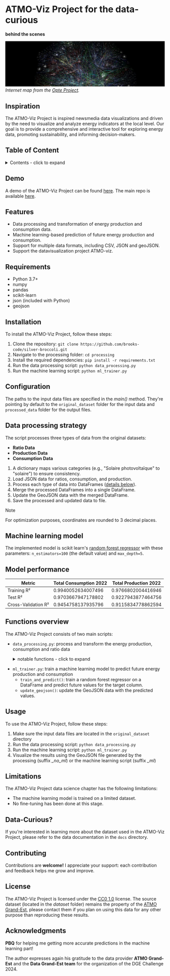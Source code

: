 # ATMO-Viz Project for the data-curious

**behind the scenes**

![Banner Image](/img/internet-map.jpg "A map that seeks to generate an accurate representation of the breadth of the Internet.")
*Internet map from the [Opte Project](https://en.wikipedia.org/wiki/Opte_Project).*

## Inspiration

The ATMO-Viz Project is inspired newsmedia data visualizations and driven by the need to visualize and analyze energy indicators at the local level. Our goal is to provide a comprehensive and interactive tool for exploring energy data, promoting sustainability, and informing decision-makers.

## Table of Content

<details>
<summary> Contents - click to expand</summary>

- [ATMO-Viz Project for the data-curious](#atmo-viz-project-for-the-data-curious)
  - [Inspiration](#inspiration)
  - [Table of Content](#table-of-content)
  - [Demo](#demo)
  - [Features](#features)
  - [Requirements](#requirements)
  - [Installation](#installation)
  - [Configuration](#configuration)
  - [Data processing strategy](#data-processing-strategy)
  - [Machine learning model](#machine-learning-model)
  - [Model performance](#model-performance)
  - [Functions overview](#functions-overview)
    - [1. `process_ratio_data()`](#1-process_ratio_data)
    - [2. `process_prod_data()`](#2-process_prod_data)
    - [3. `process_conso_data()`](#3-process_conso_data)
    - [4. `merge_dataframes()`](#4-merge_dataframes)
    - [5. `update_geojson_data()`](#5-update_geojson_data)
    - [6. `save_to_file()`](#6-save_to_file)
  - [Usage](#usage)
  - [Limitations](#limitations)
  - [Data-Curious?](#data-curious)
  - [Contributing](#contributing)
  - [License](#license)
  - [Acknowledgments](#acknowledgments)
  
</details>

## Demo

A demo of the ATMO-Viz Project can be found [here](https://brooks-code.github.io/silver-broccoli/test.html).
The main repo is available [here](https://github.com/brooks-code/silver-broccoli).

## Features

- Data processing and transformation of energy production and consumption data.
- Machine learning-based prediction of future energy production and consumption.
- Support for multiple data formats, including CSV, JSON and geoJSON.
- Support the datavisualization project ATMO-viz.

## Requirements

- Python 3.7+
- numpy
- pandas
- scikit-learn
- json (included with Python)
- geojson

## Installation

To install the ATMO-Viz Project, follow these steps:

1. Clone the repository: `git clone https://github.com/brooks-code/silver-broccoli.git`
2. Navigate to the processing folder: `cd processing`
3. Install the required dependencies: `pip install -r requirements.txt`
4. Run the data processing script: `python data_processing.py`
5. Run the machine learning script: `python ml_trainer.py`

## Configuration

The paths to the input data files are specified in the *main()* method. They're pointing by default to the `original_dataset` folder for the input data and `processed_data` folder for the output files.

## Data processing strategy

The script processes three types of data from the original datasets:

- **Ratio Data**
- **Production Data**
- **Consumption Data**

1. A dictionary maps various categories (e.g., "Solaire photovoltaïque" to "solaire") to ensure consistency.
2. Load JSON data for ratios, consumption, and production.
3. Process each type of data into DataFrames ([details below](#main-methods)).
4. Merge the processed DataFrames into a single DataFrame.
5. Update the GeoJSON data with the merged DataFrame.
6. Save the processed and updated data to file.

>[!NOTE]
> For optimization purposes, coordinates are rounded to 3 decimal places.

## Machine learning model

The implemented model is scikit learn's [random forest regressor](https://scikit-learn.org/stable/modules/generated/sklearn.ensemble.RandomForestRegressor.html) with these parameters: `n_estimators=100` (the default value) and `max_depth=5`.

## Model performance

| Metric              | Total Consumption 2022 | Total Production 2022 |
| ------------------- | ---------------------- | --------------------- |
| Training R²         | 0.9940052634007496     | 0.9766802004416946    |
| Test R²             | 0.9703667947178802     | 0.9227943877464756    |
| Cross-Validation R² | 0.9454758137935796     | 0.9115834778862594    |

## Functions overview

The ATMO-Viz Project consists of two main scripts:

- `data_processing.py`: process and transform the energy production, consumption and ratio data

  <details>
  <summary> notable functions - click to expand</summary>

  ### 1. `process_ratio_data()`

  - Process ratio data from a JSON file.
  - **Output:** A DataFrame with processed ratio data, including:
    - Renamed columns
    - Pivoted table structure
    - Rounded values
    - Population percentage calculation

  ### 2. `process_prod_data()`

  - Process production data from a JSON file.
  - **Output:** A DataFrame with processed production data, including:
    - Renamed columns
    - Pivoted table structure
    - Total production calculations

  ### 3. `process_conso_data()`

  - Process consumption data from a JSON file.
  - **Output:** A DataFrame with processed consumption data, including:
    - Renamed columns
    - Pivoted table structure
    - Total consumption calculations

  ### 4. `merge_dataframes()`

  - Merge three DataFrames into a single DataFrame.

  ### 5. `update_geojson_data()`

  - Update GeoJSON data with data from a DataFrame.

  ### 6. `save_to_file()`

  - Save data to a file (.csv xor .geojson).

</details>

- `ml_trainer.py`: train a machine learning model to predict future energy production and consumption
  - `train_and_predict()`: train a random forest regressor on a DataFrame and predict future values for the target column.
  - `update_geojson()`: update the GeoJSON data with the predicted values.
  
## Usage

To use the ATMO-Viz Project, follow these steps:

1. Make sure the input data files are located in the `original_dataset` directory
2. Run the data processing script: `python data_processing.py`
3. Run the machine learning script: `python ml_trainer.py`
4. Visualize the results using the GeoJSON file generated by the processing (suffix *_no_ml*) or the machine learning script (suffix *_ml*)

## Limitations

The ATMO-Viz Project data science chapter has the following limitations:

- The machine learning model is trained on a limited dataset.
- No fine-tuning has been done at this stage.

## Data-Curious?

If you're interested in learning more about the dataset used in the ATMO-Viz Project, please refer to the data documentation in the `docs` directory.

## Contributing

Contributions are **welcome!** I appreciate your support: each contribution and feedback helps me grow and improve.

## License

The ATMO-Viz Project is licensed under the [CC0 1.0](https://creativecommons.org/publicdomain/zero/1.0/) license.
The source dataset (located in the *dataset* folder) remains the property of the [ATMO Grand-Est](https://www.atmo-grandest.eu/), please contact them if you plan on using this data for any other purpose than reproducing these results.

## Acknowledgments

**PBQ** for helping me getting more accurate predictions in the machine learning part!

The author expresses again his gratitude to the data provider **ATMO Grand-Est** and the **Data Grand-Est team** for the organization of the DGE Challenge 2024.
